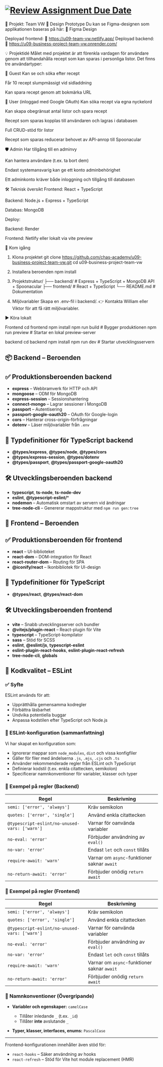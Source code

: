 # [![Review Assignment Due Date](https://classroom.github.com/assets/deadline-readme-button-22041afd0340ce965d47ae6ef1cefeee28c7c493a6346c4f15d667ab976d596c.svg)](https://classroom.github.com/a/N68_urbh)

📘 Projekt: Team VW
🎨 Design Prototype
Du kan se Figma-designen som applikationen baseras på här:
🔗 Figma Design

Deployad frontend:
🔗 <https://u09-team-vw.netlify.app/>
Deployad backend:
🔗 <https://u09-business-project-team-vw.onrender.com/>

💡 Projektidé
Målet med projektet är att förenkla vardagen för användare genom att tillhandahålla recept som kan sparas i personliga listor. Det finns tre användartyper:

👤 Guest
Kan se och söka efter recept

Får 10 recept slumpmässigt vid sidladdning

Kan spara recept genom att bokmärka URL

👥 User (inloggad med Google OAuth)
Kan söka recept via egna nyckelord

Kan skapa obegränsat antal listor och spara recept

Recept som sparas kopplas till användaren och lagras i databasen

Full CRUD-stöd för listor

Recept som sparas reducerar behovet av API-anrop till Spoonacular

🛡️ Admin
Har tillgång till en adminvy

Kan hantera användare (t.ex. ta bort dem)

Endast systemansvarig kan ge ett konto adminbehörighet

Ett adminkonto kräver både inloggning och tillgång till databasen

🛠️ Teknisk översikt
Frontend: React + TypeScript

Backend: Node.js + Express + TypeScript

Databas: MongoDB

Deploy:

Backend: Render

Frontend: Netlify eller lokalt via vite preview

🚀 Kom igång

1. Klona projektet
    git clone <https://github.com/chas-academy/u09-business-project-team-vw.git>
    cd u09-business-project-team-vw

2. Installera beroenden
   npm install

3. Projektstruktur/
    ├── backend/          # Express + TypeScript + MongoDB API + Spoonacular
    ├── frontend/         # React + TypeScript
    └── README.md         # Dokumentation

4. Miljövariabler
    Skapa en .env-fil i backend/.
    👉 Kontakta William eller Viktor för att få rätt miljövariabler.

▶️ Köra lokalt

Frontend
    cd frontend
    npm install
    npm run build      # Bygger produktionen
    npm run preview    # Startar en lokal preview-server

backend
    cd backend
    npm install
    npm run dev        # Startar utvecklingsservern

## 📦 Backend – Beroenden

## ✅ Produktionsberoenden backend

- **express** – Webbramverk för HTTP och API
- **mongoose** – ODM för MongoDB
- **express-session** – Sessionshantering
- **connect-mongo** – Lagrar sessioner i MongoDB
- **passport** – Autentisering
- **passport-google-oauth20** – OAuth för Google-login
- **cors** – Hanterar cross-origin-förfrågningar
- **dotenv** – Läser miljövariabler från `.env`

## 🧾 Typdefinitioner för TypeScript backend

- **@types/express**, **@types/node**, **@types/cors**
- **@types/express-session**, **@types/dotenv**
- **@types/passport**, **@types/passport-google-oauth20**

## 🛠️ Utvecklingsberoenden backend

- **typescript**, **ts-node**, **ts-node-dev**
- **eslint**, **@typescript-eslint/***
- **nodemon** – Automatisk omstart av servern vid ändringar
- **tree-node-cli** – Genererar mappstruktur med `npm run gen:tree`

## 🎨 Frontend – Beroenden

## ✅ Produktionsberoenden för frontend

- **react** – UI-biblioteket
- **react-dom** – DOM-integration för React
- **react-router-dom** – Routing för SPA
- **@iconify/react** – Ikonbibliotek för UI-design

## 🧾 Typdefinitioner för TypeScript

- **@types/react**, **@types/react-dom**

## 🛠️ Utvecklingsberoenden frontend

- **vite** – Snabb utvecklingsserver och bundler
- **@vitejs/plugin-react** – React-plugin för Vite
- **typescript** – TypeScript-kompilator
- **sass** – Stöd för SCSS
- **eslint**, **@eslint/js**, **typescript-eslint**
- **eslint-plugin-react-hooks**, **eslint-plugin-react-refresh**
- **tree-node-cli**, **globals**


## 🧪 Kodkvalitet – ESLint

### ✅ Syfte

ESLint används för att:

- Upprätthålla gemensamma kodregler
- Förbättra läsbarhet
- Undvika potentiella buggar
- Anpassa kodstilen efter TypeScript och Node.js

### 🔧 ESLint-konfiguration (sammanfattning)

Vi har skapat en konfiguration som:

- Ignorerar mappar som `node_modules`, `dist` och vissa konfigfiler
- Gäller för filer med ändelserna `.js`, `.mjs`, `.cjs` och `.ts`
- Använder rekommenderade regler från ESLint och TypeScript
- Definierar kodstil (t.ex. enkla citattecken, semikolon)
- Specificerar namnkonventioner för variabler, klasser och typer

### 📜 Exempel på regler (Backend)

| Regel                                       | Beskrivning                                 |
|--------------------------------------------|---------------------------------------------|
| `semi: ['error', 'always']`                | Kräv semikolon                              |
| `quotes: ['error', 'single']`              | Använd enkla citattecken                    |
| `@typescript-eslint/no-unused-vars: ['warn']` | Varnar för oanvända variabler           |
| `no-eval: 'error'`                         | Förbjuder användning av `eval()`            |
| `no-var: 'error'`                          | Endast `let` och `const` tillåts            |
| `require-await: 'warn'`                    | Varnar om `async`-funktioner saknar `await` |
| `no-return-await: 'error'`                 | Förbjuder onödig `return await`             |

### 📜 Exempel på regler (Frontend)

| Regel                                       | Beskrivning                                 |
|--------------------------------------------|---------------------------------------------|
| `semi: ['error', 'always']`                | Kräv semikolon                              |
| `quotes: ['error', 'single']`              | Använd enkla citattecken                    |
| `@typescript-eslint/no-unused-vars: ['warn']` | Varnar för oanvända variabler           |
| `no-eval: 'error'`                         | Förbjuder användning av `eval()`            |
| `no-var: 'error'`                          | Endast `let` och `const` tillåts            |
| `require-await: 'warn'`                    | Varnar om `async`-funktioner saknar `await` |
| `no-return-await: 'error'`                 | Förbjuder onödig `return await`             |

### 📐 Namnkonventioner (Övergripande)

- **Variabler och egenskaper:** `camelCase`  
  - Tillåter inledande `_` (t.ex. `_id`)  
  - Tillåter **inte** avslutande `_`

- **Typer, klasser, interfaces, enums:** `PascalCase`

---

Frontend-konfigurationen innehåller även stöd för:

- `react-hooks` – Säker användning av hooks
- `react-refresh` – Stöd för Vite hot module replacement (HMR)
